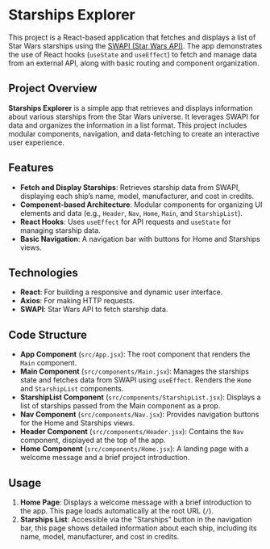 # Starships Explorer

This project is a React-based application that fetches and displays a list of Star Wars starships using the [SWAPI (Star Wars API)](https://swapi.dev/api/starships). The app demonstrates the use of React hooks (`useState` and `useEffect`) to fetch and manage data from an external API, along with basic routing and component organization.

## Project Overview

**Starships Explorer** is a simple app that retrieves and displays information about various starships from the Star Wars universe. It leverages SWAPI for data and organizes the information in a list format. This project includes modular components, navigation, and data-fetching to create an interactive user experience.

## Features

- **Fetch and Display Starships**: Retrieves starship data from SWAPI, displaying each ship’s name, model, manufacturer, and cost in credits.
- **Component-based Architecture**: Modular components for organizing UI elements and data (e.g., `Header`, `Nav`, `Home`, `Main`, and `StarshipList`).
- **React Hooks**: Uses `useEffect` for API requests and `useState` for managing starship data.
- **Basic Navigation**: A navigation bar with buttons for Home and Starships views.

## Technologies

- **React**: For building a responsive and dynamic user interface.
- **Axios**: For making HTTP requests.
- **SWAPI**: Star Wars API to fetch starship data.

## Code Structure

- **App Component** (`src/App.jsx`): The root component that renders the `Main` component.
- **Main Component** (`src/components/Main.jsx`): Manages the starships state and fetches data from SWAPI using `useEffect`. Renders the `Home` and `StarshipList` components.
- **StarshipList Component** (`src/components/StarshipList.jsx`): Displays a list of starships passed from the Main component as a prop.
- **Nav Component** (`src/components/Nav.jsx`): Provides navigation buttons for the Home and Starships views.
- **Header Component** (`src/components/Header.jsx`): Contains the `Nav` component, displayed at the top of the app.
- **Home Component** (`src/components/Home.jsx`): A landing page with a welcome message and a brief project introduction.

## Usage

1. **Home Page**: Displays a welcome message with a brief introduction to the app. This page loads automatically at the root URL (`/`).
2. **Starships List**: Accessible via the "Starships" button in the navigation bar, this page shows detailed information about each ship, including its name, model, manufacturer, and cost in credits.

